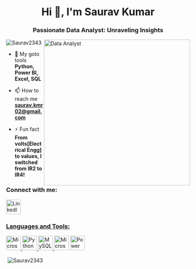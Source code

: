 <h1 align="center">Hi 👋, I'm Saurav Kumar</h1>
<h3 align="center">Passionate Data Analyst: Unraveling Insights</h3>
<img align="right" alt="Data Analyst" width="400" src="https://uploads-ssl.webflow.com/5c19100c2b50073e6ee69da1/60d34f3b422c048fb72cb925_Analyze.gif">

<p align="left"> <img src="https://komarev.com/ghpvc/?username=Saurav2343&label=Profile%20views&color=0e75b6&style=flat" alt="Saurav2343" /> </p>

- 🌱 My goto tools **Python, Power BI, Excel, SQL**

- 📫 How to reach me **saurav.kmr02@gmail.com**

- ⚡ Fun fact **From volts[Electrical Engg] to values, I switched from IR2 to IR4!**

<h3 align="left">Connect with me:</h3>
<p align="left">
    <a href="https://www.linkedin.com/in/saurav-kumar-995494107" target="blank">
        <img align="center" src="https://img.icons8.com/color/48/000000/linkedin.png" alt="LinkedIn" width="40" height="40" />
   </p>
<h3 align="left">Languages and Tools:</h3>
<p align="left"> 
    <a href="https://https://www.microsoft.com/en-us/sql-server" target="_blank" rel="noreferrer"> 
        <img src="https://github.com/user-attachments/assets/c27d6cdf-9946-412b-af19-c870cc136d4c" alt="Microsoft SQL Server" width="40" height="40" style="border-radius:5%";/> 
    </a>
    <a href="www.python.org/" target="_blank" rel="noreferrer"> 
        <img src="https://github.com/user-attachments/assets/a5d83d94-3419-44b1-bfa4-e562bafa4434" alt="Python" width="40" height="40"/> 
    </a> 
    <a href="https://www.mysql.com/" target="_blank" rel="noreferrer"> 
        <img src="https://github.com/user-attachments/assets/99af8d79-acee-4f8f-afdd-da6db9ff28a5" alt="MySQL" width="40" height="40"/> 
    </a>
    <img src="https://img.icons8.com/color/48/000000/microsoft-excel-2019--v1.png" alt="Microsoft Excel" width="40" height="40"/>
    <img src="https://img.icons8.com/color/48/000000/power-bi.png" alt="Power BI" width="40" height="40"/>
</p>
<p>&nbsp;<img align="center" src="https://github-readme-stats.vercel.app/api?username=Saurav2343&show_icons=true&locale=en" alt="Saurav2343" /></p>

<!--<p><img align="center" src="https://streak-stats.demolab.com/?user=Saurav2343&" alt="Saurav2343" /></p>-->
